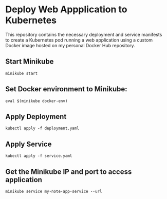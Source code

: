 # Deploy Web Appplication to Kubernetes

This repository contains the necessary deployment and service manifests to create a Kubernetes pod running a web application using a custom Docker image hosted on my personal Docker Hub repository.

## Start Minikube

```minikube start```

## Set Docker environment to Minikube:

```eval $(minikube docker-env)```

## Apply Deployment

```kubectl apply -f deployment.yaml```

## Apply Service

```kubectl apply -f service.yaml```

## Get the Minikube IP and port to access application

```minikube service my-note-app-service --url```